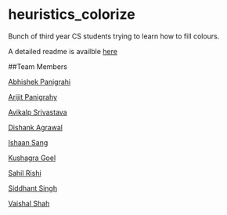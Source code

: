 # heuristics_colorize

Bunch of third year CS students trying to learn how to fill colours. 

A detailed readme is availble [here](https://docs.google.com/document/d/1GOWtpwHlg8pTk4fWB8T76JD_lKIpWgnqTFDBOpkmn6s/edit?usp=sharing)

##Team Members

[Abhishek Panigrahi](https://github.com/abhishekpanigrahi1996)

[Arijit Panigrahy](https://github.com/arijitiit)

[Avikalp Srivastava](https://github.com/Avikalp7)

[Dishank Agrawal](https://github.com/dkagrawal)

[Ishaan Sang](https://github.com/ishaansang)

[Kushagra Goel](https://github.com/Kushagra-Goel)

[Sahil Rishi](https://github.com/reckoner-david)

[Siddhant Singh](https://github.com/siddhant-08)

[Vaishal Shah](https://github.com/Vaishal-shah)
